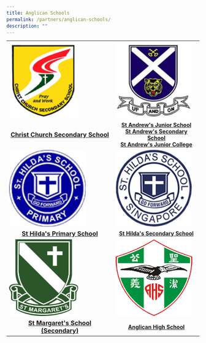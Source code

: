 ```yaml
---
title: Anglican Schools
permalink: /partners/anglican-schools/
description: ""
---
```

<table>
<tbody><tr>
		<td><img alt="chr logo" src="/images/Partners%20Anglican%20Schools/chr_logo.png" style="width:180px;height:200px;"> </td>
		<td><img alt="standrew logo" src="/images/Partners%20Anglican%20Schools/st%20andrews%20sec_logo.jpg" style="width:200px;height:200px;"> </td>
</tr>
<tr>
<td><center><font size="3"><b><a target="_blank" href="https://www.christchurchsec.moe.edu.sg/"> Christ Church Secondary School </a></b></font></center></td>
<td><center><b><a target="_blank" href="https://www.saintandrewsjunior.moe.edu.sg/">St Andrew's Junior School</a><br>
<a target="_blank" href="https://www.standrewssec.moe.edu.sg/">St Andrew's Secondary School</a><br>
<a target="_blank" href="https://www.standrewsjc.moe.edu.sg/">St Andrew's Junior College</a>
</b></center></td>
</tr>
	<tr>
		<td><img alt="hilda pri logo" src="/images/Partners%20Anglican%20Schools/hilda%20primary%20school_logo.png" style="width:200px;height:200px;"> </td>
		<td><img alt="hilda sec logo" src="/images/Partners%20Anglican%20Schools/qb_school_logo.png" style="width:200px;height:200px;"> </td>
</tr>
<tr>
<td><center><font size="3"><b><a target="_blank" href="https://www.shps.moe.edu.sg/"> St Hilda's Primary School </a></b></font></center></td>
<td><center><b><a target="_blank" href="https://www.sthildassec.moe.edu.sg/">St Hilda's Secondary School</a>
</b></center></td>
</tr>
	<tr>
		<td><img alt="smss logo" src="/images/Partners%20Anglican%20Schools/smss_logo.png" style="width:180px;height:200px;"> </td>
		<td><img alt="anglican logo" src="/images/Partners%20Anglican%20Schools/anglican_high_school_logo.png" style="width:200px;height:200px;"> </td>
</tr>
<tr>
<td><center><font size="3"><b><a target="_blank" href="https://www.stmargaretssec.moe.edu.sg/"> St Margaret's School (Secondary)</a></b></font></center></td>
<td><center><b><a target="_blank" href="https://www.anglicanhigh.moe.edu.sg/">Anglican High School</a><br>
	</b></center></td></tr>
</tbody></table>